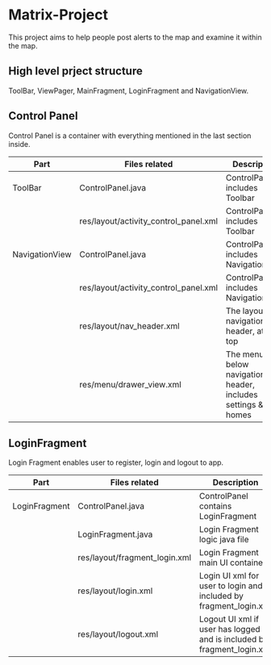 # Matrix-Project
This project aims to help people post alerts to the map and examine it within the map.

## High level prject structure
ToolBar, ViewPager, MainFragment, LoginFragment and NavigationView.

## Control Panel
Control Panel is a container with everything mentioned in the last section inside.

|     Part     |     Files related     |     Description     |
|--------------|-----------------------|---------------------|
|    ToolBar   |   ControlPanel.java   |ControlPanel includes Toolbar|
||res/layout/activity_control_panel.xml|ControlPanel includes Toolbar|
|NavigationView|ControlPanel.java|ControlPanel includes NavigationView|
||res/layout/activity_control_panel.xml|ControlPanel includes NavigationView|
||res/layout/nav_header.xml|The layout of navigationview header, at the top|
||res/menu/drawer_view.xml|The menu item below navigationview header, includes settings & homes|

## LoginFragment
Login Fragment enables user to register, login and logout to app.

|     Part     |     Files related     |     Description     |
|--------------|-----------------------|---------------------|
| LoginFragment|   ControlPanel.java   |ControlPanel contains LoginFragment|
||LoginFragment.java|Login Fragment logic java file|
||res/layout/fragment_login.xml|Login Fragment main UI container|
||res/layout/login.xml|Login UI xml for user to login and is included by fragment_login.xml|
||res/layout/logout.xml|Logout UI xml if user has logged in and is included by fragment_login.xml|

